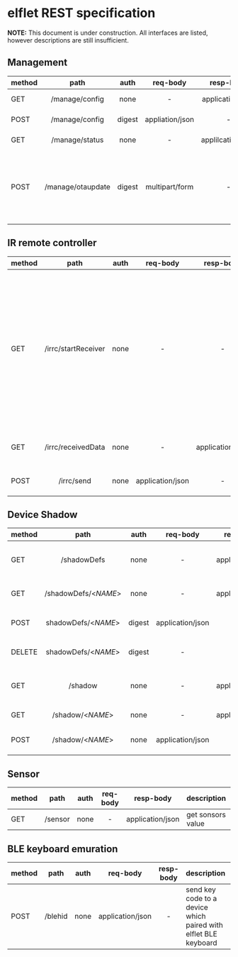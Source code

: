 elflet REST specification
===
**NOTE:** This document is under construction. All interfaces are listed, however descriptions are still insufficient.

## Management

method | path | auth|req-body | resp-body | description
:----|:------:|:-------------:|:------------:|:-------------:|:-----------
GET|/manage/config|none|-|application/json| get elflet configuration
POST|/manage/config|digest|appliation/json|-| change elfelt configuration
GET|/manage/status|none|-|applilcation/json|get statistics and status
POST|/manage/otaupdate|digest|multipart/form|-|update firmware.<br>firmware image is sent as `image` parameta in multipart form.

## IR remote controller
method | path | auth|req-body | resp-body | description
:----|:------:|:-------------:|:------------:|:-------------:|:-----------
GET|/irrc/startReceiver|none|-|-| If `IrrcReceiverMode` parameter of configuration is `OnDemand`, elflet start to receive IR remote controller signal. You can confirm elflet is in this mode as blinking LED blue.<br>If `IrrcReceiverMode` parameter is `Continuous`, This request is ignored.
GET|/irrc/receivedData|none|-|application/json| get latest received IR remote controller code
POST|/irrc/send|none|application/json|-|sedn IR remote controller command

## Device Shadow
method | path | auth|req-body | resp-body | description
:----|:------:|:-------------:|:------------:|:-------------:|:-----------
GET|/shadowDefs|none|-|application/json|list registerd shadow names
GET|/shadowDefs/\<*NAME*>|none|-|application/json|show shadow definition
POST|shadowDefs/\<*NAME*>|digest|application/json|-|add shadow definition
DELETE|shadowDefs/\<*NAME*>|digest|-|-|remove shadow definition
GET|/shadow|none|-|application/json|list registerd shadow names
GET|/shadow/\<*NAME*>|none|-|application/json|get shadow status
POST|/shadow/\<*NAME*>|none|application/json|-|change shadow status

## Sensor

method | path | auth|req-body | resp-body | description
:----|:------:|:-------------:|:------------:|:-------------:|:-----------
GET|/sensor|none|-|application/json| get sonsors value

## BLE keyboard emuration
method | path | auth|req-body | resp-body | description
:----|:------:|:-------------:|:------------:|:-------------:|:-----------
POST|/blehid|none|application/json|-| send key code to a device which paired with elflet BLE keyboard
